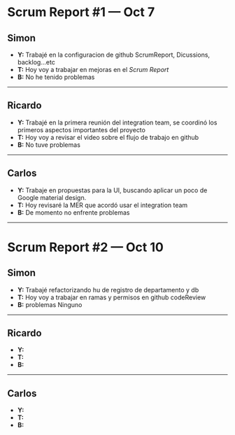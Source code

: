 # Scrum Report #1 — Oct 7

## Simon
- **Y:** Trabajé en la configuracion de github ScrumReport, Dicussions, backlog...etc
- **T:** Hoy voy a trabajar en mejoras en el *Scrum Report*  
- **B:** No he tenido problemas   

---

## Ricardo
- **Y:** Trabajé en la primera reunión del integration team, se coordinó los primeros aspectos importantes del proyecto  
- **T:** Hoy voy a revisar el video sobre el flujo de trabajo en github
- **B:** No tuve problemas  

---

## Carlos
- **Y:** Trabaje en propuestas para la UI, buscando aplicar un poco de Google material design.
- **T:** Hoy revisaré la MER que acordó usar el integration team
- **B:** De momento no enfrente problemas

---

# Scrum Report #2 — Oct 10

## Simon
- **Y:** Trabajé refactorizando hu de registro de departamento y db  
- **T:** Hoy voy a trabajar en ramas y permisos en github codeReview
- **B:** problemas Ninguno 

---

## Ricardo
- **Y:**  
- **T:**  
- **B:**  

---

## Carlos
- **Y:**  
- **T:**  
- **B:**  

